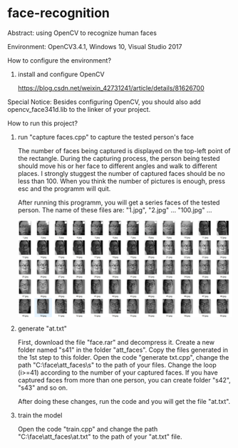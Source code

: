 # face-recognition
Abstract: using OpenCV to recognize human faces

Environment: OpenCV3.4.1, Windows 10, Visual Studio 2017

How to configure the environment?

1. install and configure OpenCV

    https://blog.csdn.net/weixin_42731241/article/details/81626700

Special Notice: Besides configuring OpenCV, you should also add opencv_face341d.lib to the linker of your project.
    
How to run this project?

1. run "capture faces.cpp" to capture the tested person's face 

    The number of faces being captured is displayed on the top-left point of the rectangle. During the capturing process, the person being tested should move his or her face to different angles and walk to different places. I strongly stuggest the number of captured faces should be no less than 100. When you think the number of pictures is enough, press esc and the programm will quit.
    
    After running this programm, you will get a series faces of the tested person. The name of these files are: "1.jpg", "2.jpg" … "100.jpg" …
    
    ![image](https://github.com/zhongzebin/face-recognition/blob/master/pictures%20for%20readme/faces.png)

2. generate "at.txt"

    First, download the file "face.rar" and decompress it. Create a new folder named "s41" in the folder "att_faces". Copy the files generated in the 1st step to this folder. Open the code "generate txt.cpp", change the path "C:\\face\\att_faces\\s" to the path of your files. Change the loop (i>=41) according to the number of your captured faces. If you have captured faces from more than one person, you can create folder "s42", "s43" and so on. 
    
    After doing these changes, run the code and you will get the file "at.txt".
    
3. train the model

    Open the code "train.cpp" and change the path "C:\\face\\att_faces\\at.txt" to the path of your "at.txt" file. 
